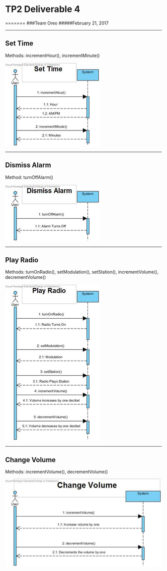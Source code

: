 #  TP2 Deliverable 4
=======
###Team Oreo
#####February 21, 2017

---

Set Time
--------------

Methods: incrementHour(), incrementMinute()

![Domain Model](/Images/SSD_SetTime.jpg)

---

Dismiss Alarm
-------------

Method: turnOffAlarm()

![Domain Model](/Images/SSD_DismissAlarm.jpg)

---

Play Radio
----------

Methods: turnOnRadio(), setModulation(), setStation(), incrementVolume(), decrementVolume()

![Domain Model](/Images/SSD_PlayRadio.jpg)

---

Change Volume
-------------

Methods: incrementVolume(), decrementVolume()

![Domain Model](/Images/SSD_ChangeRadioVolume.jpg)
